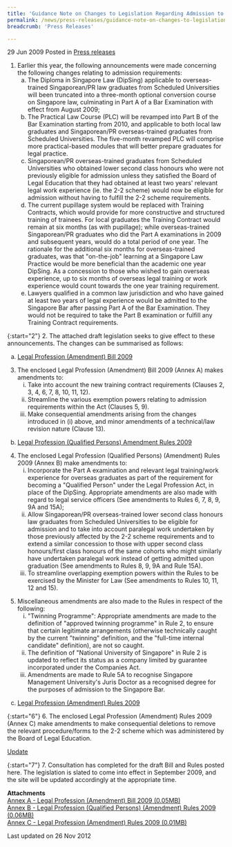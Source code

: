 ```yaml
---
title: 'Guidance Note on Changes to Legislation Regarding Admission to the Singapore Bar'
permalink: /news/press-releases/guidance-note-on-changes-to-legislation-regarding-admission-to-the-singapore-bar/
breadcrumb: 'Press Releases'

---
```



29 Jun 2009 Posted in [Press releases](/news/press-releases)

<ol>
<li>Earlier this year, the following announcements were made concerning the following changes relating to admission requirements:
<ol style="list-style-type: lower-alpha">

<li>The Diploma in Singapore Law (DipSing) applicable to overseas-trained Singaporean/PR law graduates from Scheduled Universities will been truncated into a three-month optional conversion course on Singapore law, culminating in Part A of a Bar Examination with effect from August 2009;</li>

<li>The Practical Law Course (PLC) will be revamped into Part B of the Bar Examination starting from 2010, and applicable to both local law graduates and Singaporean/PR overseas-trained graduates from Scheduled Universities. The five-month revamped PLC will comprise more practical-based modules that will better prepare graduates for legal practice.</li>

<li>Singaporean/PR overseas-trained graduates from Scheduled Universities who obtained lower second class honours who were not previously eligible for admission unless they satisfied the Board of Legal Education that they had obtained at least two years' relevant legal work experience (ie. the 2-2 scheme) would now be eligible for admission without having to fulfill the 2-2 scheme requirements.</li>

<li>The current pupillage system would be replaced with Training Contracts, which would provide for more constructive and structured training of trainees. For local graduates the Training Contract would remain at six months (as with pupillage); while overseas-trained Singaporean/PR graduates who did the Part A examinations in 2009 and subsequent years, would do a total period of one year. The rationale for the additional six months for overseas-trained graduates, was that "on-the-job" learning at a Singapore Law Practice would be more beneficial than the academic one year DipSing. As a concession to those who wished to gain overseas experience, up to six months of overseas legal training or work experience would count towards the one year training requirement.</li>

<li>Lawyers qualified in a common law jurisdiction and who have gained at least two years of legal experience would be admitted to the Singapore Bar after passing Part A of the Bar Examination. They would not be required to take the Part B examination or fulfill any Training Contract requirements.</li>


</ol>
</li>  
</ol>

{:start="2"}
2. The attached draft legislation seeks to give effect to these announcements. The changes can be summarised as follows:


<ol style="list-style-type: lower-alpha">
<li><u>Legal Profession (Amendment) Bill 2009</u></li>
</ol>

<ol start="3">
<li>The enclosed Legal Profession (Amendment) Bill 2009 (Annex A) makes amendments to:

<ol style="list-style-type: lower-roman">

<li>Take into account the new training contract requirements (Clauses 2, 3, 4, 6, 7, 8, 10, 11, 12).</li>

<li>Streamline the various exemption powers relating to admission requirements within the Act (Clauses 5, 9).</li>

<li>Make consequential amendments arising from the changes introduced in (i) above, and minor amendments of a technical/law revision nature (Clause 13).</li>

</ol>


</li>
</ol>


<ol start="2" style="list-style-type: lower-alpha">
<li><u>Legal Profession (Qualified Persons) Amendment Rules 2009 </u></li>
</ol>








<ol start="4">
<li>The enclosed Legal Profession (Qualified Persons) (Amendment) Rules 2009 (Annex B) make amendments to:

<ol style="list-style-type: lower-roman">

<li> Incorporate the Part A examination and relevant legal training/work experience for overseas graduates as part of the requirement for becoming a "Qualified Person" under the Legal Profession Act, in place of the DipSing. Appropriate amendments are also made with regard to legal service officers (See amendments to Rules 6, 7, 8, 9, 9A and 15A); </li>

<li> Allow Singaporean/PR overseas-trained lower second class honours law graduates from Scheduled Universities to be eligible for admission and to take into account paralegal work undertaken by those previously affected by the 2-2 scheme requirements and to extend a similar concession to those with upper second class honours/first class honours of the same cohorts who might similarly have undertaken paralegal work instead of getting admitted upon graduation (See amendments to Rules 8, 9, 9A and Rule 15A). </li>

<li> To streamline overlapping exemption powers within the Rules to be exercised by the Minister for Law (See amendments to Rules 10, 11, 12 and 15). </li>


</ol>


</li>
</ol>

<ol start="5">
<li>Miscellaneous amendments are also made to the Rules in respect of the following:

<ol style="list-style-type: lower-roman">


<li>"Twinning Programme": Appropriate amendments are made to the definition of "approved twinning programme" in Rule 2, to ensure that certain legitimate arrangements (otherwise technically caught by the current "twinning" definition, and the "full-time internal candidate" definition), are not so caught.</li>

<li>The definition of "National University of Singapore" in Rule 2 is updated to reflect its status as a company limited by guarantee incorporated under the Companies Act.</li>

<li> Amendments are made to Rule 5A to recognise Singapore Management University's Juris Doctor as a recognised degree for the purposes of admission to the Singapore Bar.</li>



</ol>


</li>
</ol>

<ol start="3" style="list-style-type: lower-alpha">
<li><u>Legal Profession (Amendment) Rules 2009</u></li>
</ol>

{:start="6"}
6. The enclosed Legal Profession (Amendment) Rules 2009 (Annex C) make amendments to make consequential deletions to remove the relevant procedure/forms to the 2-2 scheme which was administered by the Board of Legal Education.


<u>Update</u>

{:start="7"}
7. Consultation has completed for the draft Bill and Rules posted here. The legislation is slated to come into effect in September 2009, and the site will be updated accordingly at the appropriate time.

**Attachments**  
[Annex A - Legal Profession (Amendment) Bill 2009 (0.05MB)](/files/news/press-releases/2009/06/linkclicka3a2.pdf)  
[Annex B - Legal Profession (Qualified Persons) (Amendment) Rules 2009 (0.06MB)](/files/news/press-releases/2009/06/linkclick374f.pdf)  
[Annex C - Legal Profession (Amendment) Rules 2009 (0.01MB)](/files/news/press-releases/2009/06/linkclicke77f.pdf)

<p class="right-side-updated">Last updated on 26 Nov 2012</p>

